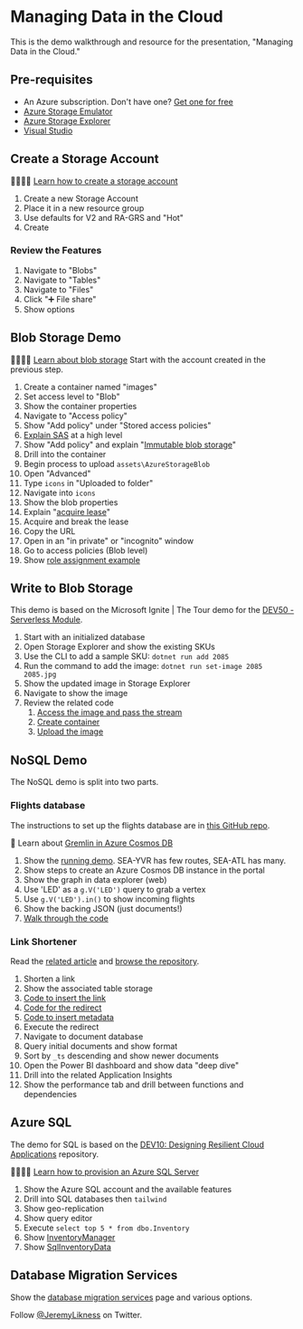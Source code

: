 # Managing Data in the Cloud

This is the demo walkthrough and resource for the presentation, "Managing Data in the Cloud."

## Pre-requisites

* An Azure subscription. Don't have one? [Get one for free](https://jlik.me/fsj)
* [Azure Storage Emulator](https://jlik.me/fsk)
* [Azure Storage Explorer](https://jlik.me/fsn)
* [Visual Studio](https://jlik.me/fso)

## Create a Storage Account

👩‍🎓👨‍🎓 [Learn how to create a storage account](https://jlik.me/ftn)

1. Create a new Storage Account
2. Place it in a new resource group
3. Use defaults for V2 and RA-GRS and "Hot"
4. Create

### Review the Features

1. Navigate to "Blobs"
2. Navigate to "Tables"
3. Navigate to "Files"
4. Click "➕ File share"
5. Show options

## Blob Storage Demo

👩‍🎓👨‍🎓 [Learn about blob storage](https://jlik.me/fto)
Start with the account created in the previous step.

1. Create a container named "images"
2. Set access level to "Blob"
3. Show the container properties
4. Navigate to "Access policy"
5. Show "Add policy" under "Stored access policies"
6. [Explain SAS](https://jlik.me/ftp) at a high level
7. Show "Add policy" and explain "[Immutable blob storage](https://jlik.me/ftq)"
8. Drill into the container
9. Begin process to upload `assets\AzureStorageBlob`
10. Open "Advanced"
11. Type `icons` in "Uploaded to folder"
12. Navigate into `icons`
13. Show the blob properties
14. Explain "[acquire lease](https://jlik.me/ftr)"
15. Acquire and break the lease
16. Copy the URL
17. Open in an "in private" or "incognito" window
18. Go to access policies (Blob level)
19. Show [role assignment example](https://jlik.me/fts)

## Write to Blob Storage

This demo is based on the Microsoft Ignite | The Tour demo for the [DEV50 - Serverless Module](https://github.com/Microsoft/IgniteTheTour/tree/master/DEV%20-%20Building%20your%20Applications%20for%20the%20Cloud/DEV50).

1. Start with an initialized database
2. Open Storage Explorer and show the existing SKUs
3. Use the CLI to add a sample SKU:
    `dotnet run add 2085`
1. Run the command to add the image:
    `dotnet run set-image 2085 2085.jpg`
1. Show the updated image in Storage Explorer
2. Navigate to show the image
3. Review the related code
    1. [Access the image and pass the stream](https://github.com/Microsoft/IgniteTheTour/blob/master/DEV%20-%20Building%20your%20Applications%20for%20the%20Cloud/DEV50/src/TailwindTraderServerless/CLI/Image.cs)
    1. [Create container](https://github.com/Microsoft/IgniteTheTour/blob/master/DEV%20-%20Building%20your%20Applications%20for%20the%20Cloud/DEV50/src/TailwindTraderServerless/DataAccess/StorageAccess.cs#L41-L52)
    1. [Upload the image](https://github.com/Microsoft/IgniteTheTour/blob/master/DEV%20-%20Building%20your%20Applications%20for%20the%20Cloud/DEV50/src/TailwindTraderServerless/DataAccess/StorageAccess.cs#L94-L108)

## NoSQL Demo

The NoSQL demo is split into two parts.

### Flights database

The instructions to set up the flights database are in [this GitHub repo](https://github.com/anthonychu/cosmosdb-gremlin-flights).

📄 Learn about [Gremlin in Azure Cosmos DB](https://jlik.me/ftt)

1. Show the [running demo](https://cosmosdb-flights.azurewebsites.net/). SEA-YVR has few routes, SEA-ATL has many.
2. Show steps to create an Azure Cosmos DB instance in the portal
3. Show the graph in data explorer (web)
4. Use 'LED' as a `g.V('LED')` query to grab a vertex
5. Use `g.V('LED').in()` to show incoming flights
6. Show the backing JSON (just documents!)
7. [Walk through the code](https://github.com/anthonychu/cosmosdb-gremlin-flights/blob/master/CosmosDBGremlinFlights.Web/Controllers/HomeController.cs)

### Link Shortener

Read the [related article](https://jlik.me/ftu) and [browse the repository](https://github.com/JeremyLikness/jlik.me).

1. Shorten a link
2. Show the associated table storage
1. [Code to insert the link](https://github.com/JeremyLikness/jlik.me/blob/master/jlikme.corefn/FunctionHost.cs#L98-L212)
2. [Code for the redirect](https://github.com/JeremyLikness/jlik.me/blob/master/jlikme.corefn/FunctionHost.cs#L214-L277)
3. [Code to insert metadata](https://github.com/JeremyLikness/jlik.me/blob/master/jlikme.corefn/FunctionHost.cs#L285-L384)
4. Execute the redirect
5. Navigate to document database
6. Query initial documents and show format
7. Sort by `_ts` descending and show newer documents
8. Open the Power BI dashboard and show data "deep dive"
9. Drill into the related Application Insights
10. Show the performance tab and drill between functions and dependencies

## Azure SQL

The demo for SQL is based on the [DEV10: Designing Resilient Cloud Applications](https://github.com/Microsoft/IgniteTheTour/tree/master/DEV%20-%20Building%20your%20Applications%20for%20the%20Cloud/DEV10) repository.

👩‍🎓👨‍🎓 [Learn how to provision an Azure SQL Server](https://jlik.me/ftv)

1. Show the Azure SQL account and the available features
2. Drill into SQL databases then `tailwind`
3. Show geo-replication
4. Show query editor
5. Execute `select top 5 * from dbo.Inventory`
6. Show [InventoryManager](https://github.com/Microsoft/IgniteTheTour/blob/master/DEV%20-%20Building%20your%20Applications%20for%20the%20Cloud/DEV10/src/inventory-service/InventoryService.Api/Services/InventoryManager.cs)
7. Show [SqlInventoryData](https://github.com/Microsoft/IgniteTheTour/blob/master/DEV%20-%20Building%20your%20Applications%20for%20the%20Cloud/DEV10/src/inventory-service/InventoryService.Api/Services/SqlInventoryData.cs)

## Database Migration Services

Show the [database migration services](https://jlik.me/fs2) page and various options.

Follow [@JeremyLikness](https://twitter.com/JeremyLikness) on Twitter.